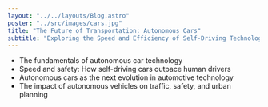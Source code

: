 ```yaml
---
layout: "../../layouts/Blog.astro"
poster: "../src/images/cars.jpg"
title: "The Future of Transportation: Autonomous Cars"
subtitle: "Exploring the Speed and Efficiency of Self-Driving Technology"
---
```


- The fundamentals of autonomous car technology
- Speed and safety: How self-driving cars outpace human drivers
- Autonomous cars as the next evolution in automotive technology
- The impact of autonomous vehicles on traffic, safety, and urban planning
    